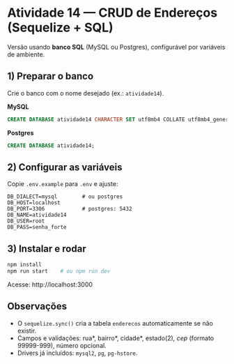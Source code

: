 # Atividade 14 — CRUD de Endereços (Sequelize + SQL)

Versão usando **banco SQL** (MySQL ou Postgres), configurável por variáveis de ambiente.

## 1) Preparar o banco
Crie o banco com o nome desejado (ex.: `atividade14`).

**MySQL**
```sql
CREATE DATABASE atividade14 CHARACTER SET utf8mb4 COLLATE utf8mb4_general_ci;
```
**Postgres**
```sql
CREATE DATABASE atividade14;
```

## 2) Configurar as variáveis
Copie `.env.example` para `.env` e ajuste:
```
DB_DIALECT=mysql        # ou postgres
DB_HOST=localhost
DB_PORT=3306            # postgres: 5432
DB_NAME=atividade14
DB_USER=root
DB_PASS=senha_forte
```

## 3) Instalar e rodar
```bash
npm install
npm run start    # ou npm run dev
```

Acesse: http://localhost:3000

## Observações
- O `sequelize.sync()` cria a tabela `enderecos` automaticamente se não existir.
- Campos e validações: rua*, bairro*, cidade*, estado(2)*, cep* (formato 99999-999), número opcional.
- Drivers já incluídos: `mysql2`, `pg`, `pg-hstore`.
